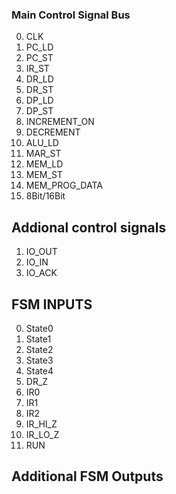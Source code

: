 


### Main Control Signal Bus

0. CLK
1. PC_LD
2. PC_ST
3. IR_ST
4. DR_LD
5. DR_ST
6. DP_LD
7. DP_ST
8. INCREMENT_ON 
9. DECREMENT
10. ALU_LD
11. MAR_ST
12. MEM_LD
13. MEM_ST
14. MEM_PROG_DATA
15. 8Bit/16Bit

## Addional control signals

1. IO_OUT
2. IO_IN
3. IO_ACK

## FSM INPUTS

0. State0
1. State1
2. State2
3. State3
4. State4
5. DR_Z
6. IR0
7. IR1
8. IR2
9. IR_HI_Z
10. IR_LO_Z
11. RUN

## Additional FSM Outputs